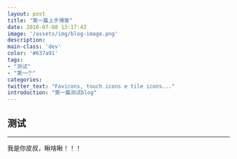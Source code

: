 ```yaml
---
layout: post
title: "第一篇上手博客"
date: 2016-07-08 13:17:43
image: '/assets/img/blog-image.png'
description:
main-class: 'dev'
color: '#637a91'
tags:
- "测试"
- "第一个"
categories:
twitter_text: "Favicons, touch icons e tile icons..."
introduction: "第一篇测试blog"
---
```


## 测试

------

我是你皮叔，瞅啥瞅！！！